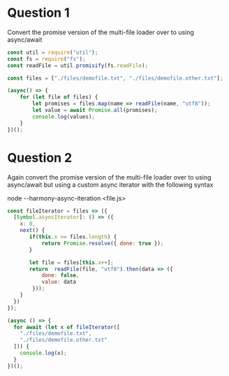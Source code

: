 # Question 1

Convert the promise version of the multi-file loader over to using async/await

```js
const util = require("util");
const fs = require("fs");
const readFile = util.promisify(fs.readFile);

const files = ["./files/demofile.txt", "./files/demofile.other.txt"];

(async() => {
    for (let file of files) {
        let promises = files.map(name => readFile(name, "utf8"));
        let value = await Promise.all(promises);
        console.log(values);
    }
})();

```

# Question 2

Again convert the promise version of the multi-file loader over to using async/await but using a custom async iterator with the following syntax

node --harmony-async-iteration <file.js>

```js
const fileIterator = files => ({
  [Symbol.asyncIterator]: () => ({
    x: 0,
    next() {
       if(this.x >= files.length) {
           return Promise.resolve({ done: true });
       }

       let file = files[this.x++];
       return  readFile(file, "utf8").then(data => ({
           done: false,
           value: data
        }));
    }
  })
});

(async () => {
  for await (let x of fileIterator([
    "./files/demofile.txt",
    "./files/demofile.other.txt"
  ])) {
    console.log(x);
  }
})();
```
